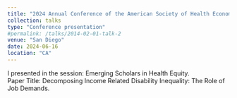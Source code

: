 ```yaml
---
title: "2024 Annual Conference of the American Society of Health Economists"
collection: talks
type: "Conference presentation"
#permalink: /talks/2014-02-01-talk-2
venue: "San Diego"
date: 2024-06-16
location: "CA"
---
```


I presented in the session: Emerging Scholars in Health Equity.<br>
Paper Title: Decomposing Income Related Disability Inequality: The Role of Job Demands.
